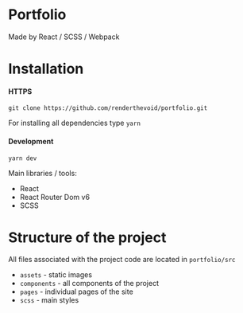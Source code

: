# Portfolio
Made by React / SCSS / Webpack

# Installation

#### HTTPS
```
git clone https://github.com/renderthevoid/portfolio.git
```
For installing all dependencies type `yarn`

#### Development
```
yarn dev
```

Main libraries / tools:
+ React
+ React Router Dom v6
+ SCSS

# Structure of the project
All files associated with the project code are located in `portfolio/src`
+ `assets` - static images
+ `components` - all components of the project
+ `pages` - individual pages of the site
+ `scss` - main styles
